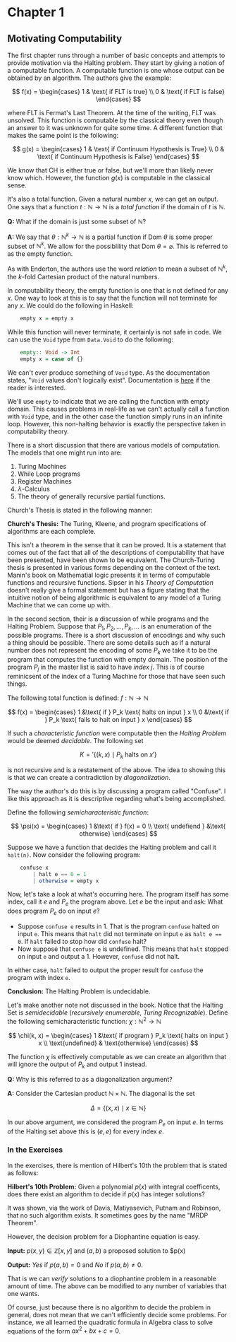 # Chapter 1

## Motivating Computability

The first chapter runs through a number of basic concepts and attempts to provide motivation via the Halting problem. They start by giving a notion of a computable function. A computable function is one whose output can be obtained by an algorithm. The authors give the example:

$$
    f(x) = \begin{cases}
        1 & \text{ if FLT is true} \\
        0 & \text{ if FLT is false}
    \end{cases}
$$

where FLT is Fermat's Last Theorem. At the time of the writing, FLT was unsolved. This function is computable by the classical theory even though an answer to it was unknown for quite some time. A different function that makes the same point is the following:

$$
    g(x) = \begin{cases}
        1 & \text{ if Continuum Hypothesis is True} \\
        0 & \text{ if Continuum Hypothesis is False}
    \end{cases}
$$

We know that CH is either true or false, but we'll more than likely never know which. However, the function $g(x)$ is computable in the classical sense. 

It's also a total function. Given a natural number $x$, we can get an output. One says that a function $t:\mathbb{N} \rightarrow \mathbb{N}$ is a *total function* if the domain of $t$ is $\mathbb{N}$. 

**Q:** What if the domain is just some subset of $\mathbb{N}$?

**A:** We say that $\theta: \mathbb{N}^k \rightarrow \mathbb{N}$ is a partial function if $\text{Dom } \theta$ is some proper subset of $\mathbb{N}^k$. We allow for the possiblility that $\text{Dom } \theta = \varnothing.$ This is referred to as the empty function.

As with Enderton, the authors use the word *relation* to mean a subset of $\mathbb{N}^k$, the $k$-fold Cartesian product of the natural numbers.

In computability theory, the empty function is one that is not defined for any $x$. One way to look at this is to say that the function will not terminate for any $x$. We could do the following in Haskell:

```haskell
    empty x = empty x
```
While this function will never terminate, it certainly is not safe in code. We can use the ```Void``` type from ```Data.Void``` to do the following:
```haskell
    empty:: Void -> Int
    empty x = case of {}
```
We can't ever produce something of ```Void``` type. As the documentation states, "```Void``` values don't logically exist". Documentation is [here](https://hackage.haskell.org/package/base-4.21.0.0/docs/Data-Void.html) if the reader is interested.

We'll use ```empty``` to indicate that we are calling the function with empty domain. This causes problems in real-life as we can't actually call a function with ```Void``` type, and in the other case the function simply runs in an infinite loop. However, this non-halting behavior is exactly the perspective taken in computability theory.

There is a short discussion that there are various models of computation. The models that one might run into are:
1. Turing Machines
2. While Loop programs
3. Register Machines
4. $\lambda$-Calculus
5. The theory of generally recursive partial functions.

Church's Thesis is stated in the following manner:

**Church's Thesis:** The Turing, Kleene, and program specifications of algorithms are each complete.

This isn't a theorem in the sense that it can be proved. It is a statement that comes out of the fact that all of the descriptions of computability that have been presented, have been shown to be equivalent. The Church-Turing thesis is presented in various forms depending on the context of the text. Manin's book on Mathematial logic presents it in terms of computable functions and recursive functions. Sipser in his *Theory of Computation* doesn't really give a formal statement but has a figure stating that the intuitive notion of being algorithmic is equivalent to any model of a Turing Machine that we can come up with. 

In the second section, their is a discussion of while programs and the Halting Problem. Suppose that $P_1, P_2, \ldots, P_k, \ldots$ is an enumeration of the possible programs. There is a short discussion of encodings and why such a thing should be possible. There are some details such as if a natural number does not represent the encoding of some $P_k$ we take it to be the program that computes the function with empty domain. The position of the program $P_j$ in the master list is said to have *index* $j$. This is of course reminicsent of the index of a Turing Machine for those that have seen such things.

The following total function is defined: $f: \mathbb{N} \rightarrow \mathbb{N}$

$$
    f(x) = \begin{cases}
     1 &\text{ if } P_k \text{ halts on input } x \\
     0 &\text{ if } P_k \text{ fails to halt on input } x
    \end{cases}
$$

If such a *characteristic function* were computable then the *Halting Problem* would be deemed *decidable*. The following set

$$
    K = '\{(k,x) \mid P_k \text{ halts on } x '\}
$$

is not recursive and is a restatement of the above. The idea to showing this is that we can create a contradiction by *diagonalization*.

The way the author's do this is by discussing a program called "Confuse". I like this approach as it is descriptive regarding what's being accomplished.

Define the following *semicharacteristic function*:

$$
    \psi(x) = \begin{cases} 
        1 &\text{ if } f(x) = 0 \\
        \text{ undefiend } &\text{ otherwise}
    \end{cases}
$$

Suppose we have a function that decides the Halting problem and call it ```halt(n)```. Now consider the following program:
```haskell
    confuse x 
        | halt e == 0 = 1
        | otherwise = empty x
```
Now, let's take a look at what's occurring here. The program itself has some index, call it $e$ and $P_e$ the program above. Let $e$ be the input and ask: What does program $P_e$ do on input $e$?

* Suppose ```confuse e``` results in 1. That is the program ```confuse``` halted on input ```e```. This means that ```halt``` did not terminate on input ```e``` as ```halt e == 0```. If ```halt``` failed to stop how did ```confuse``` halt?
* Now suppose that ```confuse e``` is undefined. This means that ```halt``` stopped on input ```e``` and output a 1. However, ```confuse``` did not halt.

In either case, ```halt``` failed to output the proper result for ```confuse``` the program with index ```e```. 

**Conclusion:** The Halting Problem is undecidable. 

Let's make another note not discussed in the book. Notice that the Halting Set is *semidecidable* (*recursively enumerable*, *Turing Recognizable*). Define the following semicharacteristic function: $\chi: \mathbb{N}^2 \rightarrow \mathbb{N}$

$$
    \chi(k, x) = \begin{cases}
        1 &\text{ if program } P_k \text{ halts on input } x \\ 
        \text{undefined} & \text{otherwise}
    \end{cases}
$$

The function $\chi$ is effectively computable as we can create an algorithm that will ignore the output of $P_k$ and output 1 instead.


**Q:** Why is this referred to as a diagonalization argument?

**A:** Consider the Cartesian product $\mathbb{N} \times \mathbb{N}$. The diagonal is the set

$$
    \Delta = \{(x,x) \mid x \in \mathbb{N}\}
$$  

In our above argument, we considered the program $P_e$ on input $e$. In terms of the Halting set above this is $(e,e)$ for every index $e$.

### In the Exercises

In the exercises, there is mention of Hilbert's 10th the problem that is stated as follows:

**Hilbert's 10th Problem:** Given a polynomial $p(x)$ with integral coefficents, does there exist an algorithm to decide if $p(x)$ has integer solutions?

It was shown, via the work of Davis, Matiyasevich, Putnam and Robinson, that no such algorithm exists. It sometimes goes by the name "MRDP Theorem".

However, the decision problem for a Diophantine equation is easy.

**Input:** $p(x,y) \in \mathbb{Z}[x,y]$ and $(a,b)$ a proposed solution to $p(x)

**Output:** *Yes* if $p(a,b) = 0$ and *No* if $p(a,b) \neq 0$.

That is we can *verify* solutions to a diophantine problem in a reasonable amount of time. The above can be modified to any number of variables that one wants.

Of course, just because there is no algorithm to decide the problem in general, does not mean that we can't efficiently decide some problems. For instance, we all learned the quadratic formula in Algebra class to solve equations of the form $ax^2 + bx + c = 0$.
